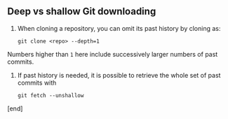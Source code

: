 ## Deep vs shallow Git downloading

 1. When cloning a repository, you can omit its past history by cloning as:

        git clone <repo> --depth=1

   Numbers higher than `1` here include successively larger numbers of past commits.

 1. If past history is needed, it is possible to retrieve the whole set of past commits with

        git fetch --unshallow

[end]
